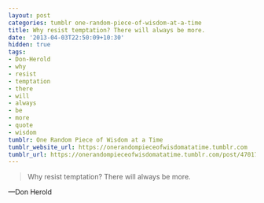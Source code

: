 ```yaml
---
layout: post
categories: tumblr one-random-piece-of-wisdom-at-a-time
title: Why resist temptation? There will always be more.
date: '2013-04-03T22:50:09+10:30'
hidden: true
tags:
- Don-Herold
- why
- resist
- temptation
- there
- will
- always
- be
- more
- quote
- wisdom
tumblr: One Random Piece of Wisdom at a Time
tumblr_website_url: https://onerandompieceofwisdomatatime.tumblr.com
tumblr_url: https://onerandompieceofwisdomatatime.tumblr.com/post/47017788526/why-resist-temptation-there-will-always-be-more
---
```

> Why resist temptation? There will always be more.

—Don Herold
